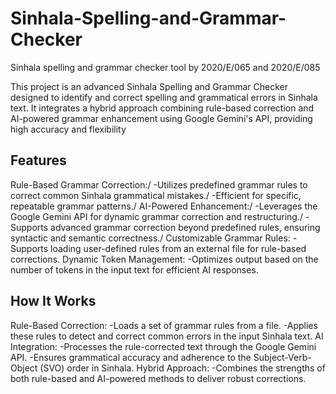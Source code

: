 # Sinhala-Spelling-and-Grammar-Checker
Sinhala spelling and grammar checker tool by 2020/E/065 and 2020/E/085

This project is an advanced Sinhala Spelling and Grammar Checker designed to identify and correct spelling and grammatical errors in Sinhala text. It integrates a hybrid approach combining rule-based correction and AI-powered grammar enhancement using Google Gemini's API, providing high accuracy and flexibility

## **Features**
Rule-Based Grammar Correction:/
-Utilizes predefined grammar rules to correct common Sinhala grammatical mistakes./
-Efficient for specific, repeatable grammar patterns./
AI-Powered Enhancement:/
    -Leverages the Google Gemini API for dynamic grammar correction and restructuring./
    -Supports advanced grammar correction beyond predefined rules, ensuring syntactic and semantic correctness./
Customizable Grammar Rules:
    -Supports loading user-defined rules from an external file for rule-based corrections.
Dynamic Token Management:
    -Optimizes output based on the number of tokens in the input text for efficient AI responses.

## **How It Works**
Rule-Based Correction:
    -Loads a set of grammar rules from a file.
    -Applies these rules to detect and correct common errors in the input Sinhala text.
AI Integration:
-Processes the rule-corrected text through the Google Gemini API.
-Ensures grammatical accuracy and adherence to the Subject-Verb-Object (SVO) order in Sinhala.
Hybrid Approach:
-Combines the strengths of both rule-based and AI-powered methods to deliver robust corrections.
